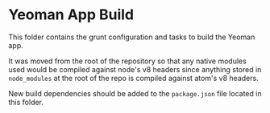 # Yeoman App Build

This folder contains the grunt configuration and tasks to build the Yeoman app.

It was moved from the root of the repository so that any native modules used
would be compiled against node's v8 headers since anything stored in
`node_modules` at the root of the repo is compiled against atom's v8 headers.

New build dependencies should be added to the `package.json` file located in
this folder.
